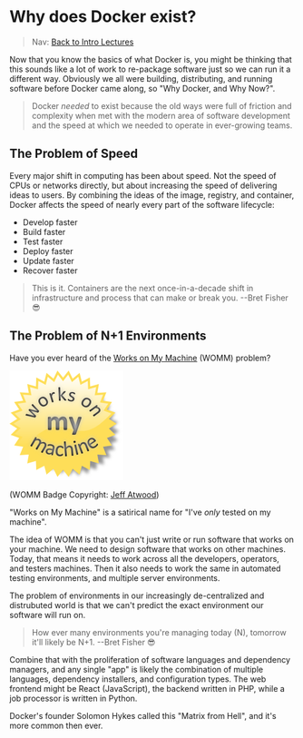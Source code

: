 # Why does Docker exist?

> Nav: [Back to Intro Lectures](../README.md)

Now that you know the basics of what Docker is, you might be thinking that this sounds like a lot of work to re-package software just so we can run it a different way. Obviously we all were building, distributing, and running software before Docker came along, so "Why Docker, and Why Now?".

> Docker *needed* to exist because the old ways were full of friction and complexity when met with the modern area of software development and the speed at which we needed to operate in ever-growing teams.

## The Problem of Speed

Every major shift in computing has been about speed. Not the speed of CPUs or networks directly, but about increasing the speed of delivering ideas to users. By combining the ideas of the image, registry, and container, Docker affects the speed of nearly every part of the software lifecycle:

- Develop faster
- Build faster
- Test faster
- Deploy faster
- Update faster
- Recover faster

> This is it. Containers are the next once-in-a-decade shift in infrastructure and process that can make or break you. --Bret Fisher 😎

## The Problem of N+1 Environments

Have you ever heard of the [Works on My Machine](https://blog.codinghorror.com/the-works-on-my-machine-certification-program/) (WOMM) problem?

![WOMM Badge](images/codinghorror-works-on-my-machine.png)

(WOMM Badge Copyright: [Jeff Atwood](https://codinghorror.com/))

"Works on My Machine" is a satirical name for "I've *only* tested on my machine".

The idea of WOMM is that you can't just write or run software that works on your machine. We need to design software that works on other machines. Today, that means it needs to work across all the developers, operators, and testers machines. Then it also needs to work the same in automated testing environments, and multiple server environments.

The problem of environments in our increasingly de-centralized and distrubuted world is that we can't predict the exact environment our software will run on.

> How ever many environments you're managing today (N), tomorrow it'll likely be N+1. --Bret Fisher 😎

Combine that with the proliferation of software languages and dependency managers, and any single "app" is likely the combination of multiple languages, dependency installers, and configuration types.  The web frontend might be React (JavaScript), the backend written in PHP, while a job processor is written in Python.

Docker's founder Solomon Hykes called this "Matrix from Hell", and it's more common then ever.
